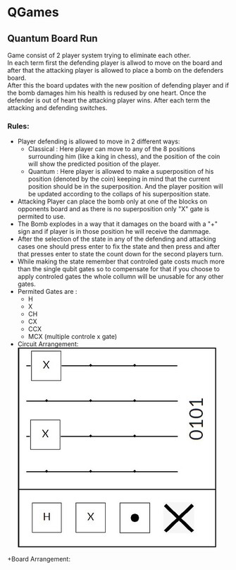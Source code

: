 # QGames

## Quantum Board Run

Game consist of 2 player system trying to eliminate each other.  
In each term first the defending player is allwod to move on the board and after that the attacking player is allowed to place a bomb on the defenders board.  
After this the board updates with the new position of defending player and if the bomb damages him his health is redused by one heart. Once the defender is out of heart the attacking player wins.
After each term the attacking and defending switches.
### Rules:
+ Player defending is allowed to move in 2 different ways:
  - Classical : Here player can move to any of the 8 positions surrounding him (like a king in chess), and the position of the coin will show the predicted position of the player.
  - Quantum : Here player is allowed to make a superposition of his position (denoted by the coin) keeping in mind that the current position should be in the superposition. And       the player position will be updated according to the collaps of his superposition state.
+ Attacking Player can place the bomb only at one of the blocks on opponents board and as there is no superposition only "X" gate is permited to use.
+ The Bomb explodes in a way that it damages on the board with a "+" sign and if player is in those position he will receive the dammage. 
+ After the selection of the state in any of the defending and attacking cases one should press enter to fix the state and then press and after that presses enter to state the count down for the second players turn.
+ While making the state remember that controled gate costs much more than the single qubit gates so to compensate for that if you choose to apply controled gates the whole collumn will be unusable for any other gates.
+ Permited Gates are :
  - H
  - X
  - CH
  - CX
  - CCX
  - MCX (multiple controle x gate)
+ Circuit Arrangement:
  ![](Quantum_Board_Run/Resource/Circuit.jpg)
  





+Board Arrangement:

